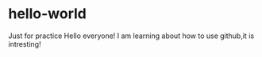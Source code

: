 # hello-world
Just for practice
Hello everyone! I am learning about how to use github,it is intresting!
